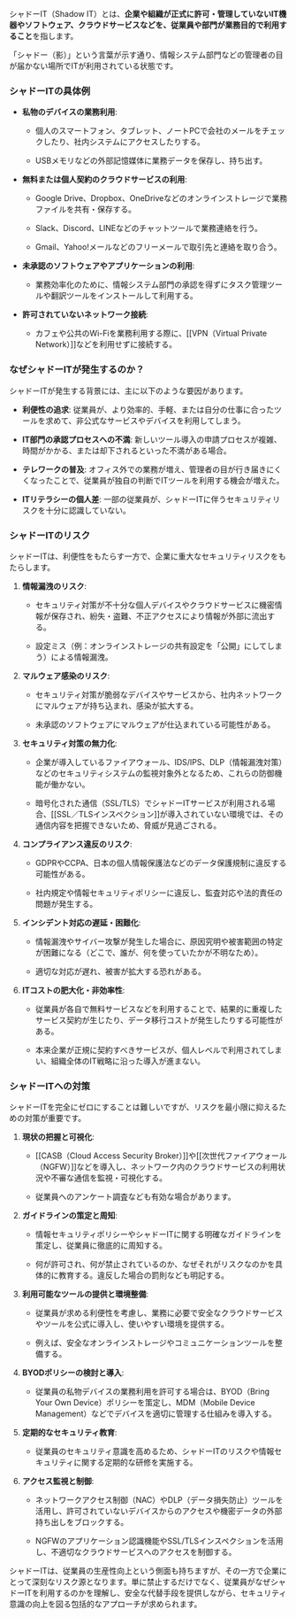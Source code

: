 シャドーIT（Shadow IT）とは、**企業や組織が正式に許可・管理していないIT機器やソフトウェア、クラウドサービスなどを、従業員や部門が業務目的で利用すること**を指します。

「シャドー（影）」という言葉が示す通り、情報システム部門などの管理者の目が届かない場所でITが利用されている状態です。

### シャドーITの具体例

- **私物のデバイスの業務利用**:
    
    - 個人のスマートフォン、タブレット、ノートPCで会社のメールをチェックしたり、社内システムにアクセスしたりする。
        
    - USBメモリなどの外部記憶媒体に業務データを保存し、持ち出す。
        
- **無料または個人契約のクラウドサービスの利用**:
    
    - Google Drive、Dropbox、OneDriveなどのオンラインストレージで業務ファイルを共有・保存する。
        
    - Slack、Discord、LINEなどのチャットツールで業務連絡を行う。
        
    - Gmail、Yahoo!メールなどのフリーメールで取引先と連絡を取り合う。
        
- **未承認のソフトウェアやアプリケーションの利用**:
    
    - 業務効率化のために、情報システム部門の承認を得ずにタスク管理ツールや翻訳ツールをインストールして利用する。
        
- **許可されていないネットワーク接続**:
    
    - カフェや公共のWi-Fiを業務利用する際に、[[VPN（Virtual Private Network）]]などを利用せずに接続する。
        

### なぜシャドーITが発生するのか？

シャドーITが発生する背景には、主に以下のような要因があります。

- **利便性の追求**: 従業員が、より効率的、手軽、または自分の仕事に合ったツールを求めて、非公式なサービスやデバイスを利用してしまう。
    
- **IT部門の承認プロセスへの不満**: 新しいツール導入の申請プロセスが複雑、時間がかかる、または却下されるといった不満がある場合。
    
- **テレワークの普及**: オフィス外での業務が増え、管理者の目が行き届きにくくなったことで、従業員が独自の判断でITツールを利用する機会が増えた。
    
- **ITリテラシーの個人差**: 一部の従業員が、シャドーITに伴うセキュリティリスクを十分に認識していない。
    

### シャドーITのリスク

シャドーITは、利便性をもたらす一方で、企業に重大なセキュリティリスクをもたらします。

1. **情報漏洩のリスク**:
    
    - セキュリティ対策が不十分な個人デバイスやクラウドサービスに機密情報が保存され、紛失・盗難、不正アクセスにより情報が外部に流出する。
        
    - 設定ミス（例：オンラインストレージの共有設定を「公開」にしてしまう）による情報漏洩。
        
2. **マルウェア感染のリスク**:
    
    - セキュリティ対策が脆弱なデバイスやサービスから、社内ネットワークにマルウェアが持ち込まれ、感染が拡大する。
        
    - 未承認のソフトウェアにマルウェアが仕込まれている可能性がある。
        
3. **セキュリティ対策の無力化**:
    
    - 企業が導入しているファイアウォール、IDS/IPS、DLP（情報漏洩対策）などのセキュリティシステムの監視対象外となるため、これらの防御機能が働かない。
        
    - 暗号化された通信（SSL/TLS）でシャドーITサービスが利用される場合、[[SSL／TLSインスペクション]]が導入されていない環境では、その通信内容を把握できないため、脅威が見過ごされる。
        
4. **コンプライアンス違反のリスク**:
    
    - GDPRやCCPA、日本の個人情報保護法などのデータ保護規制に違反する可能性がある。
        
    - 社内規定や情報セキュリティポリシーに違反し、監査対応や法的責任の問題が発生する。
        
5. **インシデント対応の遅延・困難化**:
    
    - 情報漏洩やサイバー攻撃が発生した場合に、原因究明や被害範囲の特定が困難になる（どこで、誰が、何を使っていたかが不明なため）。
        
    - 適切な対応が遅れ、被害が拡大する恐れがある。
        
6. **ITコストの肥大化・非効率性**:
    
    - 従業員が各自で無料サービスなどを利用することで、結果的に重複したサービス契約が生じたり、データ移行コストが発生したりする可能性がある。
        
    - 本来企業が正規に契約すべきサービスが、個人レベルで利用されてしまい、組織全体のIT戦略に沿った導入が進まない。
        

### シャドーITへの対策

シャドーITを完全にゼロにすることは難しいですが、リスクを最小限に抑えるための対策が重要です。

1. **現状の把握と可視化**:
    
    - [[CASB（Cloud Access Security Broker）]]や[[次世代ファイアウォール（NGFW）]]などを導入し、ネットワーク内のクラウドサービスの利用状況や不審な通信を監視・可視化する。
        
    - 従業員へのアンケート調査なども有効な場合があります。
        
2. **ガイドラインの策定と周知**:
    
    - 情報セキュリティポリシーやシャドーITに関する明確なガイドラインを策定し、従業員に徹底的に周知する。
        
    - 何が許可され、何が禁止されているのか、なぜそれがリスクなのかを具体的に教育する。違反した場合の罰則なども明記する。
        
3. **利用可能なツールの提供と環境整備**:
    
    - 従業員が求める利便性を考慮し、業務に必要で安全なクラウドサービスやツールを公式に導入し、使いやすい環境を提供する。
        
    - 例えば、安全なオンラインストレージやコミュニケーションツールを整備する。
        
4. **BYODポリシーの検討と導入**:
    
    - 従業員の私物デバイスの業務利用を許可する場合は、BYOD（Bring Your Own Device）ポリシーを策定し、MDM（Mobile Device Management）などでデバイスを適切に管理する仕組みを導入する。
        
5. **定期的なセキュリティ教育**:
    
    - 従業員のセキュリティ意識を高めるため、シャドーITのリスクや情報セキュリティに関する定期的な研修を実施する。
        
6. **アクセス監視と制御**:
    
    - ネットワークアクセス制御（NAC）やDLP（データ損失防止）ツールを活用し、許可されていないデバイスからのアクセスや機密データの外部持ち出しをブロックする。
        
    - NGFWのアプリケーション認識機能やSSL/TLSインスペクションを活用し、不適切なクラウドサービスへのアクセスを制御する。
        

シャドーITは、従業員の生産性向上という側面も持ちますが、その一方で企業にとって深刻なリスク源となります。単に禁止するだけでなく、従業員がなぜシャドーITを利用するのかを理解し、安全な代替手段を提供しながら、セキュリティ意識の向上を図る包括的なアプローチが求められます。